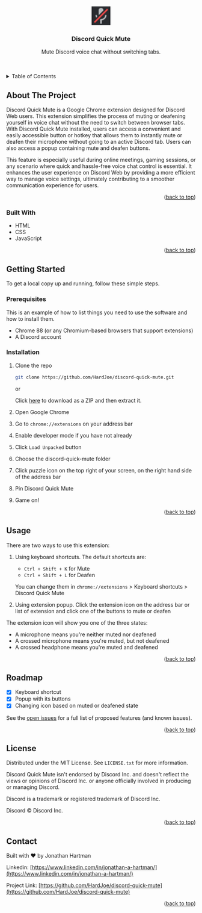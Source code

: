 <a name="readme-top"></a>


<!-- PROJECT SHIELDS -->
<!--
*** I'm using markdown "reference style" links for readability.
*** Reference links are enclosed in brackets [ ] instead of parentheses ( ).
*** See the bottom of this document for the declaration of the reference variables
*** for contributors-url, forks-url, etc. This is an optional, concise syntax you may use.
*** https://www.markdownguide.org/basic-syntax/#reference-style-links
-->
<!-- [![Contributors][contributors-shield]][contributors-url]
[![Forks][forks-shield]][forks-url]
[![Stargazers][stars-shield]][stars-url]
[![Issues][issues-shield]][issues-url] -->
<!-- [![MIT License][license-shield]][license-url]
[![LinkedIn][linkedin-shield]][linkedin-url] -->



<!-- PROJECT LOGO -->
<br />
<div align="center">
  <a href="https://github.com/HardJoe/discord-quick-mute">
    <img src="icons/mute.png" alt="Logo" width="50" height="50">
  </a>

<h3 align="center">Discord Quick Mute</h3>

  <p align="center">
    Mute Discord voice chat without switching tabs.
    <br />
    <!-- <a href="https://github.com/HardJoe/discord-quick-mute"><strong>Explore the docs »</strong></a> -->
    <br />
    <br />
    <!-- <a href="https://github.com/HardJoe/discord-quick-mute">View Demo</a>
    ·
    <a href="https://github.com/HardJoe/discord-quick-mute/issues">Report Bug</a>
    ·
    <a href="https://github.com/HardJoe/discord-quick-mute/issues">Request Feature</a> -->
  </p>
</div>



<!-- TABLE OF CONTENTS -->
<details>
  <summary>Table of Contents</summary>
  <ol>
    <li>
      <a href="#about-the-project">About The Project</a>
      <ul>
        <li><a href="#built-with">Built With</a></li>
      </ul>
    </li>
    <li>
      <a href="#getting-started">Getting Started</a>
      <ul>
        <li><a href="#prerequisites">Prerequisites</a></li>
        <li><a href="#installation">Installation</a></li>
      </ul>
    </li>
    <li><a href="#usage">Usage</a></li>
    <li><a href="#roadmap">Roadmap</a></li>
    <li><a href="#license">License</a></li>
    <li><a href="#contact">Contact</a></li>
    <li><a href="#acknowledgments">Acknowledgments</a></li>
  </ol>
</details>



<!-- ABOUT THE PROJECT -->
## About The Project

<!-- [![Product Name Screen Shot][product-screenshot]](https://example.com) -->

Discord Quick Mute is a Google Chrome extension designed for Discord Web users. This extension simplifies the process of muting or deafening yourself in voice chat without the need to switch between browser tabs. With Discord Quick Mute installed, users can access a convenient and easily accessible button or hotkey that allows them to instantly mute or deafen their microphone without going to an active Discord tab. Users can also access a popup containing mute and deafen buttons.

This feature is especially useful during online meetings, gaming sessions, or any scenario where quick and hassle-free voice chat control is essential. It enhances the user experience on Discord Web by providing a more efficient way to manage voice settings, ultimately contributing to a smoother communication experience for users.

<p align="right">(<a href="#readme-top">back to top</a>)</p>



### Built With

* HTML
* CSS
* JavaScript

<p align="right">(<a href="#readme-top">back to top</a>)</p>



<!-- GETTING STARTED -->
## Getting Started

To get a local copy up and running, follow these simple steps.

### Prerequisites

This is an example of how to list things you need to use the software and how to install them.
* Chrome 88 (or any Chromium-based browsers that support extensions)
* A Discord account

### Installation

1. Clone the repo
   ```sh
   git clone https://github.com/HardJoe/discord-quick-mute.git
   ```
   or

   Click [here](https://github.com/othneildrew/Best-README-Template/archive/refs/heads/master.zip) to download as a ZIP and then extract it.
2. Open Google Chrome
3. Go to `chrome://extensions` on your address bar
4. Enable developer mode if you have not already
5. Click `Load Unpacked` button
6. Choose the discord-quick-mute folder
7. Click puzzle icon on the top right of your screen, on the right hand side of the address bar
8. Pin Discord Quick Mute
9. Game on!


<p align="right">(<a href="#readme-top">back to top</a>)</p>



<!-- USAGE EXAMPLES -->
## Usage

There are two ways to use this extension:

1. Using keyboard shortcuts.
The default shortcuts are:
    - `Ctrl + Shift + K` for Mute
    - `Ctrl + Shift + L` for Deafen  

    You can change them in `chrome://extensions` > Keyboard shortcuts >   Discord Quick Mute
2. Using extension popup. Click the extension icon on the address bar or list of extension and click one of the buttons to mute or deafen

The extension icon will show you one of the three states:
- A microphone means you're neither muted nor deafened
- A crossed microphone means you're muted, but not deafened
- A crossed headphone means you're muted and deafened


<!-- _For more examples, please refer to the [Documentation](https://example.com)_ -->

<p align="right">(<a href="#readme-top">back to top</a>)</p>



<!-- ROADMAP -->
## Roadmap

- [x] Keyboard shortcut
- [x] Popup with its buttons
- [x] Changing icon based on muted or deafened state

See the [open issues](https://github.com/HardJoe/discord-quick-mute/issues) for a full list of proposed features (and known issues).

<p align="right">(<a href="#readme-top">back to top</a>)</p>


<!-- LICENSE -->
## License

Distributed under the MIT License. See `LICENSE.txt` for more information.

Discord Quick Mute isn't endorsed by Discord Inc. and doesn't reflect the views or opinions of Discord Inc. or anyone officially involved in producing or managing Discord.

Discord is a trademark or registered trademark of Discord Inc. 

Discord © Discord Inc.

<p align="right">(<a href="#readme-top">back to top</a>)</p>



<!-- CONTACT -->
## Contact
Built with ♥️ by Jonathan Hartman

Linkedin: [https://www.linkedin.com/in/jonathan-a-hartman/](https://www.linkedin.com/in/jonathan-a-hartman/)

Project Link: [https://github.com/HardJoe/discord-quick-mute](https://github.com/HardJoe/discord-quick-mute)

<p align="right">(<a href="#readme-top">back to top</a>)</p>

